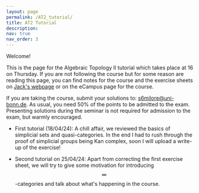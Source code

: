 ```yaml
---
layout: page
permalink: /AT2_tutorial/
title: AT2 Tutorial
description:
nav: true
nav_order: 3
---
```


Welcome!

This is the page for the Algebraic Topology II tutorial which takes place at 16 on Thursday. If you are not following the course but for some reason are reading this page, you can find notes for the course and the exercise sheets on [Jack's webpage](https://sites.google.com/view/jackmdavies/teaching?authuser=0) or on the eCampus page for the course.

If you are taking the course, submit your solutions to: s6milore@uni-bonn.de. As usual, you need 50% of the points to be admitted to the exam. Presenting solutions during the seminar is not required for admission to the exam, but warmly encouraged.

- First tutorial (18/04/24): A chill affair, we reviewed the basics of simplicial sets and quasi-categories. In the end I had to rush through the proof of simplicial groups being Kan complex, soon I will upload a write-up of the exercise!

- Second tutorial on 25/04/24: Apart from correcting the first exercise sheet, we will try to give some motivation for introducing $$\infty$$-categories and talk about what's happening in the course.
